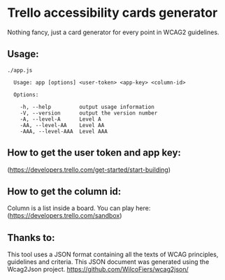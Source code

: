 Trello accessibility cards generator
=========

Nothing fancy, just a card generator for every point in WCAG2 guidelines.


Usage:
------
    ./app.js
    
      Usage: app [options] <user-token> <app-key> <column-id>
    
      Options:
    
        -h, --help         output usage information
        -V, --version      output the version number
        -A, --level-A      Level A
        -AA, --level-AA    Level AA
        -AAA, --level-AAA  Level AAA
        
      

How to get the user token and app key:
-------------------------------------- 

(https://developers.trello.com/get-started/start-building)


How to get the column id:
-------------------------
Column is a list inside a board. You can play here:
(https://developers.trello.com/sandbox)


Thanks to:
----------
This tool uses a JSON format containing all the texts of WCAG principles, guidelines and criteria. This JSON document was generated using the Wcag2Json project. https://github.com/WilcoFiers/wcag2json/
